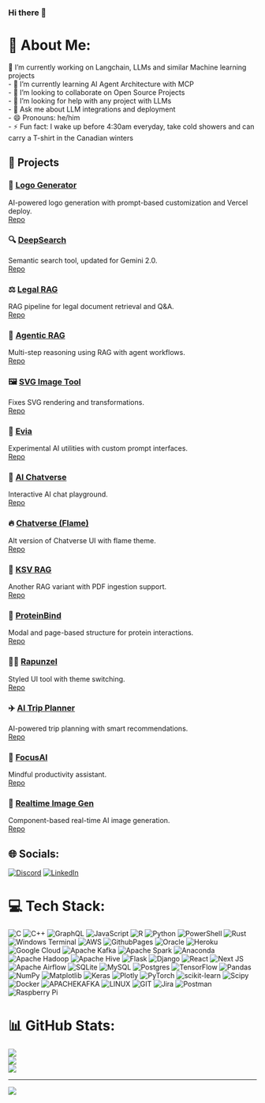 ### Hi there 👋

<!--
**swaroski/swaroski** is a ✨ _special_ ✨ repository because its `README.md` (this file) appears on your GitHub profile.


- 🔭 I’m currently working on Open Source Machine learning projects
- 🌱 I’m currently learning AI Agent Architecture 
- 👯 I’m looking to collaborate on Langchain Projects
- 🤔 I’m looking for help with any project with LLMs
- 💬 Ask me about LLM integrations and deployment
- 😄 Pronouns: he/him
- ⚡ Fun fact: I wake up before 4:30am everyday, take cold showers and can carry a T-shirt in the Canadian winters
-->

# 💫 About Me:
 🔭 I’m currently working on Langchain, LLMs and similar Machine learning projects<br>- 🌱 I’m currently learning AI Agent Architecture with MCP<br>- 👯 I’m looking to collaborate on Open Source Projects<br>- 🤔 I’m looking for help with any project with LLMs<br>- 💬 Ask me about LLM integrations and deployment<br>- 😄 Pronouns: he/him<br>- ⚡ Fun fact: I wake up before 4:30am everyday, take cold showers and can carry a T-shirt in the Canadian winters

 ## 🚀 Projects

### 🎨 [Logo Generator](https://www.semplr.com)  
AI-powered logo generation with prompt-based customization and Vercel deploy.  
[Repo](https://github.com/swaroski/logo-generator)

### 🔍 [DeepSearch](https://deepsearch-ivory-two.vercel.app)  
Semantic search tool, updated for Gemini 2.0.  
[Repo](https://github.com/swaroski/deepsearch)

### ⚖️ [Legal RAG](https://legal-rag.vercel.app)  
RAG pipeline for legal document retrieval and Q&A.  
[Repo](https://github.com/swaroski/legal-rag)

### 🤖 [Agentic RAG](https://agentic-rag-peach.vercel.app)  
Multi-step reasoning using RAG with agent workflows.  
[Repo](https://github.com/swaroski/agentic-rag)

### 🖼️ [SVG Image Tool](https://svg-image.vercel.app)  
Fixes SVG rendering and transformations.  
[Repo](https://github.com/swaroski/svg-image)

### 🧠 [Evia](https://evia.vercel.app)  
Experimental AI utilities with custom prompt interfaces.  
[Repo](https://github.com/swaroski/evia)

### 🌌 [AI Chatverse](https://aichatverse.vercel.app)  
Interactive AI chat playground.  
[Repo](https://github.com/swaroski/aichatverse)

### 🔥 [Chatverse (Flame)](https://chatverse-flame.vercel.app)  
Alt version of Chatverse UI with flame theme.  
[Repo](https://github.com/swaroski/chatverse)

### 📄 [KSV RAG](https://ksv-rag.vercel.app)  
Another RAG variant with PDF ingestion support.  
[Repo](https://github.com/swaroski/ksv_rag)

### 🧬 [ProteinBind](https://proteinbind-dun.vercel.app)  
Modal and page-based structure for protein interactions.  
[Repo](https://github.com/swaroski/proteinbind)

### 🧝‍♀️ [Rapunzel](https://rapunzel-self.vercel.app)  
Styled UI tool with theme switching.  
[Repo](https://github.com/swaroski/rapunzel)

### ✈️ [AI Trip Planner](https://ai-trip-plan.vercel.app)  
AI-powered trip planning with smart recommendations.  
[Repo](https://github.com/swaroski/ai-trip-plan)

### 🧘 [FocusAI](https://focusai-hazel.vercel.app)  
Mindful productivity assistant.  
[Repo](https://github.com/swaroski/focusai)

### 📸 [Realtime Image Gen](https://realtime-image-gen.vercel.app)  
Component-based real-time AI image generation.  
[Repo](https://github.com/swaroski/sdxl_lightning)

 
 


## 🌐 Socials:
[![Discord](https://img.shields.io/badge/Discord-%237289DA.svg?logo=discord&logoColor=white)](https://discord.gg/suyog007#0281) [![LinkedIn](https://img.shields.io/badge/LinkedIn-%230077B5.svg?logo=linkedin&logoColor=white)](https://linkedin.com/in/https://www.https://www.linkedin.com/in/suyogbhise7982/linkedin.com/in/) 

# 💻 Tech Stack:
![C](https://img.shields.io/badge/c-%2300599C.svg?style=for-the-badge&logo=c&logoColor=white) ![C++](https://img.shields.io/badge/c++-%2300599C.svg?style=for-the-badge&logo=c%2B%2B&logoColor=white) ![GraphQL](https://img.shields.io/badge/-GraphQL-E10098?style=for-the-badge&logo=graphql&logoColor=white) ![JavaScript](https://img.shields.io/badge/javascript-%23323330.svg?style=for-the-badge&logo=javascript&logoColor=%23F7DF1E) ![R](https://img.shields.io/badge/r-%23276DC3.svg?style=for-the-badge&logo=r&logoColor=white) ![Python](https://img.shields.io/badge/python-3670A0?style=for-the-badge&logo=python&logoColor=ffdd54) ![PowerShell](https://img.shields.io/badge/PowerShell-%235391FE.svg?style=for-the-badge&logo=powershell&logoColor=white) ![Rust](https://img.shields.io/badge/rust-%23000000.svg?style=for-the-badge&logo=rust&logoColor=white) ![Windows Terminal](https://img.shields.io/badge/Windows%20Terminal-%234D4D4D.svg?style=for-the-badge&logo=windows-terminal&logoColor=white) ![AWS](https://img.shields.io/badge/AWS-%23FF9900.svg?style=for-the-badge&logo=amazon-aws&logoColor=white) ![GithubPages](https://img.shields.io/badge/github%20pages-121013?style=for-the-badge&logo=github&logoColor=white) ![Oracle](https://img.shields.io/badge/Oracle-F80000?style=for-the-badge&logo=oracle&logoColor=white) ![Heroku](https://img.shields.io/badge/heroku-%23430098.svg?style=for-the-badge&logo=heroku&logoColor=white) ![Google Cloud](https://img.shields.io/badge/GoogleCloud-%234285F4.svg?style=for-the-badge&logo=google-cloud&logoColor=white) ![Apache Kafka](https://img.shields.io/badge/Apache%20Kafka-000?style=for-the-badge&logo=apachekafka) ![Apache Spark](https://img.shields.io/badge/Apache%20Spark-FDEE21?style=for-the-badge&logo=apachespark&logoColor=black) ![Anaconda](https://img.shields.io/badge/Anaconda-%2344A833.svg?style=for-the-badge&logo=anaconda&logoColor=white) ![Apache Hadoop](https://img.shields.io/badge/Apache%20Hadoop-66CCFF?style=for-the-badge&logo=apachehadoop&logoColor=black) ![Apache Hive](https://img.shields.io/badge/Apache%20Hive-FDEE21?style=for-the-badge&logo=apachehive&logoColor=black) ![Flask](https://img.shields.io/badge/flask-%23000.svg?style=for-the-badge&logo=flask&logoColor=white) ![Django](https://img.shields.io/badge/django-%23092E20.svg?style=for-the-badge&logo=django&logoColor=white) ![React](https://img.shields.io/badge/react-%2320232a.svg?style=for-the-badge&logo=react&logoColor=%2361DAFB) ![Next JS](https://img.shields.io/badge/Next-black?style=for-the-badge&logo=next.js&logoColor=white) ![Apache Airflow](https://img.shields.io/badge/Apache%20Airflow-017CEE?style=for-the-badge&logo=Apache%20Airflow&logoColor=white) ![SQLite](https://img.shields.io/badge/sqlite-%2307405e.svg?style=for-the-badge&logo=sqlite&logoColor=white) ![MySQL](https://img.shields.io/badge/mysql-%2300000f.svg?style=for-the-badge&logo=mysql&logoColor=white) ![Postgres](https://img.shields.io/badge/postgres-%23316192.svg?style=for-the-badge&logo=postgresql&logoColor=white) ![TensorFlow](https://img.shields.io/badge/TensorFlow-%23FF6F00.svg?style=for-the-badge&logo=TensorFlow&logoColor=white) ![Pandas](https://img.shields.io/badge/pandas-%23150458.svg?style=for-the-badge&logo=pandas&logoColor=white) ![NumPy](https://img.shields.io/badge/numpy-%23013243.svg?style=for-the-badge&logo=numpy&logoColor=white) ![Matplotlib](https://img.shields.io/badge/Matplotlib-%23ffffff.svg?style=for-the-badge&logo=Matplotlib&logoColor=black) ![Keras](https://img.shields.io/badge/Keras-%23D00000.svg?style=for-the-badge&logo=Keras&logoColor=white) ![Plotly](https://img.shields.io/badge/Plotly-%233F4F75.svg?style=for-the-badge&logo=plotly&logoColor=white) ![PyTorch](https://img.shields.io/badge/PyTorch-%23EE4C2C.svg?style=for-the-badge&logo=PyTorch&logoColor=white) ![scikit-learn](https://img.shields.io/badge/scikit--learn-%23F7931E.svg?style=for-the-badge&logo=scikit-learn&logoColor=white) ![Scipy](https://img.shields.io/badge/SciPy-%230C55A5.svg?style=for-the-badge&logo=scipy&logoColor=%white) ![Docker](https://img.shields.io/badge/docker-%230db7ed.svg?style=for-the-badge&logo=docker&logoColor=white) ![APACHEKAFKA](https://img.shields.io/badge/apachekafka-231F20.svg?style=for-the-badge&logo=apachekafka&logoColor=white&color=%23231F20) ![LINUX](https://img.shields.io/badge/Linux-FCC624?style=for-the-badge&logo=linux&logoColor=black) ![GIT](https://img.shields.io/badge/Git-fc6d26?style=for-the-badge&logo=git&logoColor=white) ![Jira](https://img.shields.io/badge/jira-%230A0FFF.svg?style=for-the-badge&logo=jira&logoColor=white) ![Postman](https://img.shields.io/badge/Postman-FF6C37?style=for-the-badge&logo=postman&logoColor=white) ![Raspberry Pi](https://img.shields.io/badge/-RaspberryPi-C51A4A?style=for-the-badge&logo=Raspberry-Pi)
# 📊 GitHub Stats:
![](https://github-readme-stats.vercel.app/api?username=swaroski&theme=dark&hide_border=false&include_all_commits=false&count_private=false)<br/>
![](https://github-readme-streak-stats.herokuapp.com/?user=swaroski&theme=dark&hide_border=false)<br/>
![](https://github-readme-stats.vercel.app/api/top-langs/?username=swaroski&theme=dark&hide_border=false&include_all_commits=false&count_private=false&layout=compact)

---
[![](https://visitcount.itsvg.in/api?id=swaroski&icon=0&color=0)](https://visitcount.itsvg.in)

<!-- Proudly created with GPRM ( https://gprm.itsvg.in ) -->

